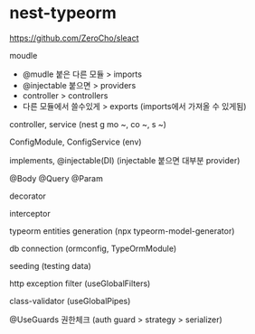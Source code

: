 # nest-typeorm

https://github.com/ZeroCho/sleact

moudle
- @mudle 붙은 다른 모듈 > imports
- @injectable 붙으면 > providers
- controller > controllers
- 다른 모듈에서 쓸수있게 > exports (imports에서 가져올 수 있게됨)

controller, service (nest g mo ~, co ~, s ~)

ConfigModule, ConfigService (env)

implements, @injectable(DI) (injectable 붙으면 대부분 provider)

@Body @Query @Param

decorator

interceptor

typeorm entities generation (npx typeorm-model-generator)

db connection (ormconfig, TypeOrmModule)

seeding (testing data)

http exception filter (useGlobalFilters)

class-validator (useGlobalPipes)

@UseGuards 권한체크 (auth guard > strategy > serializer)

